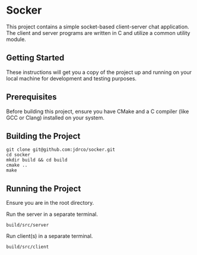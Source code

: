 # Socker

This project contains a simple socket-based client-server chat application. The client and server programs are written in C and utilize a common utility module.

## Getting Started

These instructions will get you a copy of the project up and running on your local machine for development and testing purposes.

## Prerequisites

Before building this project, ensure you have CMake and a C compiler (like GCC or Clang) installed on your system.

## Building the Project

```
git clone git@github.com:jdrco/socker.git
cd socker
mkdir build && cd build
cmake ..
make
```

## Running the Project

Ensure you are in the root directory.

Run the server in a separate terminal.
```
build/src/server
```

Run client(s) in a separate terminal.
```
build/src/client
```
